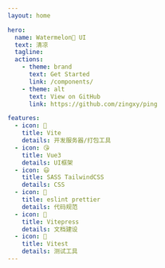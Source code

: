 ```yaml
---
layout: home

hero:
  name: Watermelon🍉 UI
  text: 清凉
  tagline:
  actions:
    - theme: brand
      text: Get Started
      link: /components/
    - theme: alt
      text: View on GitHub
      link: https://github.com/zingxy/ping

features:
  - icon: 🚀
    title: Vite
    details: 开发服务器/打包工具
  - icon: 😘
    title: Vue3
    details: UI框架
  - icon: 😃
    title: SASS TailwindCSS
    details: CSS
  - icon: 💪
    title: eslint prettier
    details: 代码规范
  - icon: 📌
    title: Vitepress
    details: 文档建设
  - icon: 🧰
    title: Vitest
    details: 测试工具
---
```


<script setup>
import IconAccessibility from '~icons/carbon/accessibility'
import IconAccountBox from '~icons/mdi/account-box'
</script>
